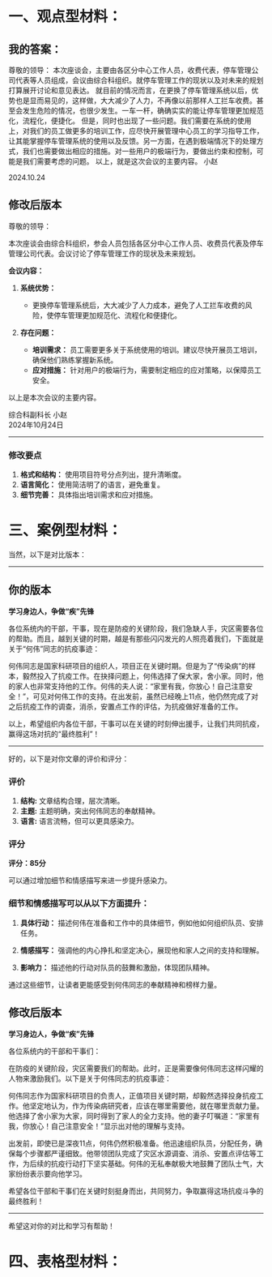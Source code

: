 # 一、观点型材料：																 	

## 我的答案：

尊敬的领导：
      本次座谈会，主要由各区分中心工作人员，收费代表，停车管理公司代表等人员组成，会议由综合科组织。就停车管理工作的现状以及对未来的规划打算展开讨论和意见表达。
       就目前的情况而言，在更换了停车管理系统以后，优势也是显而易见的，这样做，大大减少了人力，不再像以前那样人工拦车收费。甚至会发生危险的情况，也很少发生。一车一杆，确确实实的能让停车管理更加规范化，流程化，便捷化。
       但是，同时也出现了一些问题。我们需要在系统的使用上，对我们的员工做更多的培训工作，应尽快开展管理中心员工的学习指导工作，让其能掌握停车管理系统的使用以及反馈。另一方面，在遇到极端情况下的处理方式，我们也需要做出相应的措施。对一些用户的极端行为，要做出约束和控制，可能是我们需要考虑的问题。
       以上，就是这次会议的主要内容。
                                                                                      小赵																			 
																				  
2024.10.24		



## 修改后版本

尊敬的领导：

本次座谈会由综合科组织，参会人员包括各区分中心工作人员、收费员代表及停车管理公司代表。会议讨论了停车管理工作的现状及未来规划。

**会议内容：**

1. **系统优势：**
   - 更换停车管理系统后，大大减少了人力成本，避免了人工拦车收费的风险，使停车管理更加规范化、流程化和便捷化。

2. **存在问题：**
   - **培训需求：** 员工需要更多关于系统使用的培训。建议尽快开展员工培训，确保他们熟练掌握新系统。
   - **应对措施：** 针对用户的极端行为，需要制定相应的应对策略，以保障员工安全。

以上是本次会议的主要内容。

综合科副科长 小赵  
2024年10月24日

---

### 修改要点

1. **格式和结构：** 使用项目符号分点列出，提升清晰度。
2. **语言简化：** 使用简洁明了的语言，避免重复。
3. **细节完善：** 具体指出培训需求和应对措施。



# 三、案例型材料：

当然，以下是对比版本：

---

## 你的版本

**学习身边人，争做“疾”先锋**

各位系统内的干部，干事，现在是防疫的关键阶段，我们急缺人手，灾区需要各位的帮助。而且，越到关键的时期，越是有那些闪闪发光的人照亮着我们，下面就是关于“何伟”同志的抗疫事迹：

何伟同志是国家科研项目的组织人，项目正在关键时期。但是为了“传染病”的样本，毅然投入了抗疫工作。在抉择问题上，何伟选择了保大家，舍小家。同时，他的家人也非常支持他的工作。何伟的夫人说：“家里有我，你放心！自己注意安全！”，可见对何伟工作的支持。在出发前，虽然已经晚上11点，他仍然完成了对之后抗疫工作的调查，消杀，安置点工作的评估，为抗疫做好准备的工作。

以上，希望组织内各位干部，干事可以在关键的时刻伸出援手，让我们共同抗疫，赢得这场对抗的“最终胜利”！

---

好的，以下是对你文章的评价和评分：

### 评价

1. **结构:** 文章结构合理，层次清晰。
2. **主题:** 主题明确，突出何伟同志的奉献精神。
3. **语言:** 语言流畅，但可以更具感染力。

### 评分

**评分：85分**

可以通过增加细节和情感描写来进一步提升感染力。

### 细节和情感描写可以从以下方面提升：

1. **具体行动：** 描述何伟在准备和工作中的具体细节，例如他如何组织队员、安排任务。
   
2. **情感描写：** 强调他的内心挣扎和坚定决心，展现他和家人之间的支持和理解。

3. **影响力：** 描述他的行动对队员的鼓舞和激励，体现团队精神。

通过这些细节，让读者更能感受到何伟同志的奉献精神和榜样力量。



## 修改后版本

**学习身边人，争做“疾”先锋**

各位系统内的干部和干事们：

在防疫的关键阶段，灾区需要我们的帮助。此时，正是需要像何伟同志这样闪耀的人物来激励我们。以下是关于何伟同志的抗疫事迹：

何伟同志作为国家科研项目的负责人，正值项目关键时期，却毅然选择投身抗疫工作。他坚定地认为，作为传染病研究者，应该在哪里需要他，就在哪里贡献力量。他选择了舍小家为大家，同时得到了家人的全力支持。他的妻子叮嘱道：“家里有我，你放心！自己注意安全！”显示出对他的理解与支持。

出发前，即使已是深夜11点，何伟仍然积极准备。他迅速组织队员，分配任务，确保每个步骤都严谨细致。他带领团队完成了灾区水源调查、消杀、安置点评估等工作，为后续的抗疫行动打下坚实基础。何伟的无私奉献极大地鼓舞了团队士气，大家纷纷表示要向他学习。

希望各位干部和干事们在关键时刻挺身而出，共同努力，争取赢得这场抗疫斗争的最终胜利！

---

希望这对你的对比和学习有帮助！



# 四、表格型材料：